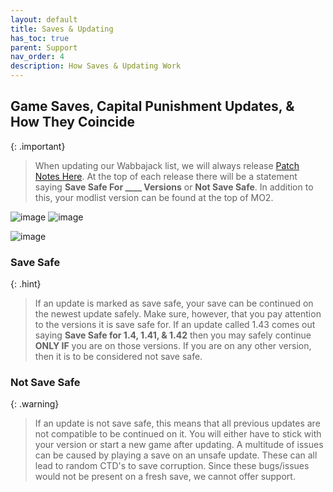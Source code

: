```yaml
---
layout: default
title: Saves & Updating
has_toc: true
parent: Support
nav_order: 4
description: How Saves & Updating Work
---
```


## **Game Saves, Capital Punishment Updates, & How They Coincide**

{: .important}
> When updating our Wabbajack list, we will always release [Patch Notes Here](https://www.modlists.net/01CapitalPunishment/3-Release-Notes/). At the top of each release there will be a statement saying **Save Safe For ____ Versions** or **Not Save Safe**. In addition to this, your modlist version can be found at the top of MO2. 

![image](https://user-images.githubusercontent.com/112358568/210279382-be1fb72e-7770-467a-9cf9-19646d323f5b.png)
![image](https://user-images.githubusercontent.com/112358568/210279441-f1bf9414-8ea9-4e97-b1ce-9f0a7b165acb.png)

![image](https://user-images.githubusercontent.com/112358568/210279470-6f6f0630-df66-4c3d-af5f-c0f7d14e06db.png)

### **Save Safe**

{: .hint}
>If an update is marked as save safe, your save can be continued on the newest update safely. Make sure, however, that you pay attention to the versions it is save safe for. If an update called 1.43 comes out saying **Save Safe for 1.4, 1.41, & 1.42** then you may safely continue **ONLY IF** you are on those versions. If you are on any other version, then it is to be considered not save safe.

### **Not Save Safe**

{: .warning}
> If an update is not save safe, this means that all previous updates are not compatible to be continued on it. You will either have to stick with your version or start a new game after updating. A multitude of issues can be caused by playing a save on an unsafe update. These can all lead to random CTD's to save corruption. Since these bugs/issues would not be present on a fresh save, we cannot offer support.
